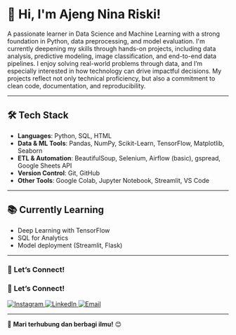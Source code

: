 # **👋 Hi, I'm Ajeng Nina Riski!** 

A passionate learner in Data Science and Machine Learning with a strong foundation in Python, data preprocessing, 
and model evaluation. I'm currently deepening my skills through hands-on projects, including data analysis, 
predictive modeling, image classification, and end-to-end data pipelines.
I enjoy solving real-world problems through data, and I’m especially interested in how technology can drive impactful 
decisions. My projects reflect not only technical proficiency, but also a commitment to clean code, documentation, and 
reproducibility.  

---

## 🛠️ Tech Stack

- **Languages**: Python, SQL, HTML
- **Data & ML Tools**: Pandas, NumPy, Scikit-Learn, TensorFlow, Matplotlib, Seaborn
- **ETL & Automation**: BeautifulSoup, Selenium, Airflow (basic), gspread, Google Sheets API
- **Version Control**: Git, GitHub
- **Other Tools**: Google Colab, Jupyter Notebook, Streamlit, VS Code

---

## 📚 Currently Learning

- Deep Learning with TensorFlow
- SQL for Analytics
- Model deployment (Streamlit, Flask)

---

### 🔗 **Let’s Connect!**  

### 🔗 **Let’s Connect!**  

<p align="left">
  <a href="https://instagram.com/jenawrin_" target="_blank">
    <img src="https://img.shields.io/badge/Instagram-%23E4405F.svg?&style=for-the-badge&logo=instagram&logoColor=white" alt="Instagram">
  </a>
  <a href="https://www.linkedin.com/in/ajeng-nina/" target="_blank">
    <img src="https://img.shields.io/badge/LinkedIn-%230077B5.svg?&style=for-the-badge&logo=linkedin&logoColor=white" alt="LinkedIn">
  </a>
  <a href="mailto:ajengnina12@gmail.com" target="_blank">
    <img src="https://img.shields.io/badge/Email-D14836?style=for-the-badge&logo=gmail&logoColor=white" alt="Email">
  </a>
</p>

---

🚀 **Mari terhubung dan berbagi ilmu!** 😊  
